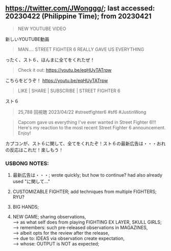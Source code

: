## https://twitter.com/JWonggg/; last accessed: 20230422 (Philippine Time); from 20230421

> NEW YOUTUBE VIDEO

新しいYOUTUBE動画

> MAN.... STREET FIGHTER 6 REALLY GAVE US EVERYTHING

ったく、スト６、ほんまに全てをくれたぜ！

> Check it out: https://youtu.be/eqHUyTATrpw

こちらをどうぞ！ https://youtu.be/eqHUyTATrpw

> LIKE | SHARE | SUBSCRIBE | STREET FIGHTER 6

スト６

> 25,788 回視聴  2023/04/22  #streetfighter6 #sf6 #JustinWong

> Capcom gave us everything I've ever wanted in Street Fighter 6!!! Here's my reaction to the most recent Street Fighter 6 announcement. Enjoy!

カプコンが、スト６に関して、全てをくれたぞ！スト６の最新広告は・・・おれの反応はこれだ！楽しもう！

### USBONG NOTES:

1) 最新広告は・・・; wrote quickly; but how to continue? had also already used "に関して..."

2) CUSTOMIZABLE FIGHTER; add techniques from multiple FIGHTERS; RYU?

3) BIG HANDS;

4) NEW GAME; sharing observations,<br/>
--> as what self does from playing FIGHTING EX LAYER, SKULL GIRLS; <br/>
--> remembers: such pre-released observations in MAGAZINES,<br/> 
--> albeit opts for the review after the release,<br/>
--> due to: IDEAS via observation create expectation,<br/>
--> whose: OUTPUT is NOT as expected;



